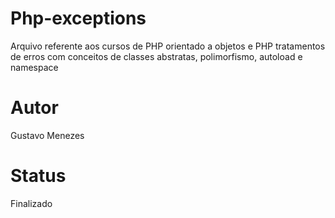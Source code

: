 # Php-exceptions

Arquivo referente aos cursos de PHP orientado a objetos e PHP tratamentos de erros com conceitos de classes abstratas, polimorfismo, autoload e namespace

# Autor 
 Gustavo Menezes
 
 # Status
 Finalizado

